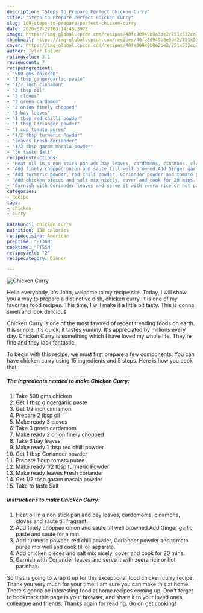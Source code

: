 ```yaml
---
description: "Steps to Prepare Perfect Chicken Curry"
title: "Steps to Prepare Perfect Chicken Curry"
slug: 169-steps-to-prepare-perfect-chicken-curry
date: 2020-07-27T03:14:46.397Z
image: https://img-global.cpcdn.com/recipes/40fe80949b8e3be2/751x532cq70/chicken-curry-recipe-main-photo.jpg
thumbnail: https://img-global.cpcdn.com/recipes/40fe80949b8e3be2/751x532cq70/chicken-curry-recipe-main-photo.jpg
cover: https://img-global.cpcdn.com/recipes/40fe80949b8e3be2/751x532cq70/chicken-curry-recipe-main-photo.jpg
author: Tyler Fuller
ratingvalue: 3.1
reviewcount: 7
recipeingredient:
- "500 gms chicken"
- "1 tbsp gingergarlic paste"
- "1/2 inch cinnamon"
- "2 tbsp oil"
- "3 cloves"
- "3 green cardamom"
- "2 onion finely chopped"
- "3 bay leaves"
- "1 tbsp red chilli powder"
- "1 tbsp Coriander powder"
- "1 cup tomato puree"
- "1/2 tbsp turmeric Powder"
- "leaves Fresh coriander"
- "1/2 tbsp garam masala powder"
- "to taste Salt"
recipeinstructions:
- "Heat oil in a non stick pan add bay leaves, cardomoms, cinamons, cloves and saute till fragrant."
- "Add finely chopped onion and saute till well browned.Add Ginger garlic paste and saute for a min."
- "Add turmeric powder, red chili powder, Coriander powder and tomato puree mix well and cook till oil separate."
- "Add chicken pieces and salt mix nicely, cover and cook for 20 mins."
- "Garnish with Coriander leaves and serve it with zeera rice or hot parathas."
categories:
- Recipe
tags:
- chicken
- curry

katakunci: chicken curry 
nutrition: 138 calories
recipecuisine: American
preptime: "PT36M"
cooktime: "PT55M"
recipeyield: "2"
recipecategory: Dinner

---
```



![Chicken Curry](https://img-global.cpcdn.com/recipes/40fe80949b8e3be2/751x532cq70/chicken-curry-recipe-main-photo.jpg)

Hello everybody, it's John, welcome to my recipe site. Today, I will show you a way to prepare a distinctive dish, chicken curry. It is one of my favorites food recipes. This time, I will make it a little bit tasty. This is gonna smell and look delicious.

Chicken Curry is one of the most favored of recent trending foods on earth. It is simple, it's quick, it tastes yummy. It's appreciated by millions every day. Chicken Curry is something which I have loved my whole life. They're fine and they look fantastic.




To begin with this recipe, we must first prepare a few components. You can have chicken curry using 15 ingredients and 5 steps. Here is how you cook that.

<!--inarticleads1-->

##### The ingredients needed to make Chicken Curry:

1. Take 500 gms chicken
1. Get 1 tbsp gingergarlic paste
1. Get 1/2 inch cinnamon
1. Prepare 2 tbsp oil
1. Make ready 3 cloves
1. Take 3 green cardamom
1. Make ready 2 onion finely chopped
1. Take 3 bay leaves
1. Make ready 1 tbsp red chilli powder
1. Get 1 tbsp Coriander powder
1. Prepare 1 cup tomato puree
1. Make ready 1/2 tbsp turmeric Powder
1. Make ready leaves Fresh coriander
1. Get 1/2 tbsp garam masala powder
1. Take to taste Salt




<!--inarticleads2-->

##### Instructions to make Chicken Curry:

1. Heat oil in a non stick pan add bay leaves, cardomoms, cinamons, cloves and saute till fragrant.
1. Add finely chopped onion and saute till well browned.Add Ginger garlic paste and saute for a min.
1. Add turmeric powder, red chili powder, Coriander powder and tomato puree mix well and cook till oil separate.
1. Add chicken pieces and salt mix nicely, cover and cook for 20 mins.
1. Garnish with Coriander leaves and serve it with zeera rice or hot parathas.




So that is going to wrap it up for this exceptional food chicken curry recipe. Thank you very much for your time. I am sure you can make this at home. There's gonna be interesting food at home recipes coming up. Don't forget to bookmark this page in your browser, and share it to your loved ones, colleague and friends. Thanks again for reading. Go on get cooking!
